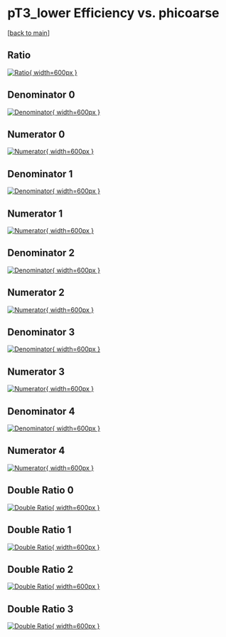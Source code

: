 # pT3_lower Efficiency vs. phicoarse

[[back to main](./)]



## Ratio

[![Ratio](../mtv/var/pT3_lower_vtr_13_1_eff_phicoarse.png){ width=600px }](../mtv/var/pT3_lower_vtr_13_1_eff_phicoarse.pdf)

## Denominator 0

[![Denominator](../mtv/den/pT3_lower_vtr_13_1_eff_phicoarse_den0.png){ width=600px }](../mtv/den/pT3_lower_vtr_13_1_eff_phicoarse_den0.pdf)

## Numerator 0

[![Numerator](../mtv/num/pT3_lower_vtr_13_1_eff_phicoarse_num0.png){ width=600px }](../mtv/num/pT3_lower_vtr_13_1_eff_phicoarse_num0.pdf)

## Denominator 1

[![Denominator](../mtv/den/pT3_lower_vtr_13_1_eff_phicoarse_den1.png){ width=600px }](../mtv/den/pT3_lower_vtr_13_1_eff_phicoarse_den1.pdf)

## Numerator 1

[![Numerator](../mtv/num/pT3_lower_vtr_13_1_eff_phicoarse_num1.png){ width=600px }](../mtv/num/pT3_lower_vtr_13_1_eff_phicoarse_num1.pdf)

## Denominator 2

[![Denominator](../mtv/den/pT3_lower_vtr_13_1_eff_phicoarse_den2.png){ width=600px }](../mtv/den/pT3_lower_vtr_13_1_eff_phicoarse_den2.pdf)

## Numerator 2

[![Numerator](../mtv/num/pT3_lower_vtr_13_1_eff_phicoarse_num2.png){ width=600px }](../mtv/num/pT3_lower_vtr_13_1_eff_phicoarse_num2.pdf)

## Denominator 3

[![Denominator](../mtv/den/pT3_lower_vtr_13_1_eff_phicoarse_den3.png){ width=600px }](../mtv/den/pT3_lower_vtr_13_1_eff_phicoarse_den3.pdf)

## Numerator 3

[![Numerator](../mtv/num/pT3_lower_vtr_13_1_eff_phicoarse_num3.png){ width=600px }](../mtv/num/pT3_lower_vtr_13_1_eff_phicoarse_num3.pdf)

## Denominator 4

[![Denominator](../mtv/den/pT3_lower_vtr_13_1_eff_phicoarse_den4.png){ width=600px }](../mtv/den/pT3_lower_vtr_13_1_eff_phicoarse_den4.pdf)

## Numerator 4

[![Numerator](../mtv/num/pT3_lower_vtr_13_1_eff_phicoarse_num4.png){ width=600px }](../mtv/num/pT3_lower_vtr_13_1_eff_phicoarse_num4.pdf)

## Double Ratio 0

[![Double Ratio](../mtv/ratio/pT3_lower_vtr_13_1_eff_phicoarse_ratio0.png){ width=600px }](../mtv/ratio/pT3_lower_vtr_13_1_eff_phicoarse_ratio0.pdf)

## Double Ratio 1

[![Double Ratio](../mtv/ratio/pT3_lower_vtr_13_1_eff_phicoarse_ratio1.png){ width=600px }](../mtv/ratio/pT3_lower_vtr_13_1_eff_phicoarse_ratio1.pdf)

## Double Ratio 2

[![Double Ratio](../mtv/ratio/pT3_lower_vtr_13_1_eff_phicoarse_ratio2.png){ width=600px }](../mtv/ratio/pT3_lower_vtr_13_1_eff_phicoarse_ratio2.pdf)

## Double Ratio 3

[![Double Ratio](../mtv/ratio/pT3_lower_vtr_13_1_eff_phicoarse_ratio3.png){ width=600px }](../mtv/ratio/pT3_lower_vtr_13_1_eff_phicoarse_ratio3.pdf)


